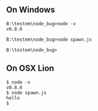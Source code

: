 On Windows
----------

    B:\testem\node_bug>node -v
    v0.8.6

    B:\testem\node_bug>node spawn.js

    B:\testem\node_bug>
    
On OSX Lion
-----------

    $ node -v
    v0.8.6
    $ node spawn.js
    hello
    $ 
